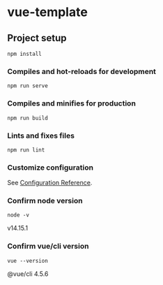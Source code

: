 # vue-template

## Project setup
```
npm install
```

### Compiles and hot-reloads for development
```
npm run serve
```

### Compiles and minifies for production
```
npm run build
```

### Lints and fixes files
```
npm run lint
```

### Customize configuration
See [Configuration Reference](https://cli.vuejs.org/config/).

### Confirm node version
```
node -v
```
v14.15.1

### Confirm vue/cli version
```
vue --version
```
@vue/cli 4.5.6
